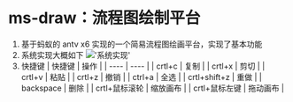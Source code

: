 # ms-draw：流程图绘制平台

1. 基于蚂蚁的 antv x6 实现的一个简易流程图绘画平台，实现了基本功能
2. 系统实现大概如下
   !['系统实现']('https://chart-twilight.gitee.io/image/%E6%B5%81%E7%A8%8B%E5%88%B6%E4%BD%9C.png')
3. 快捷键
   | 快捷键 | 操作 |
   | ---- | ---- |
   | crtl+c | 复制 |
   | crtl+x | 剪切 |
   | crtl+v | 粘贴 |
   | crtl+z | 撤销 |
   | ctrl+a | 全选 |
   | crtl+shift+z | 重做 |
   | backspace | 删除 |
   | crtl+鼠标滚轮 | 缩放画布 |
   | crtl+鼠标左键 | 拖动画布 |
